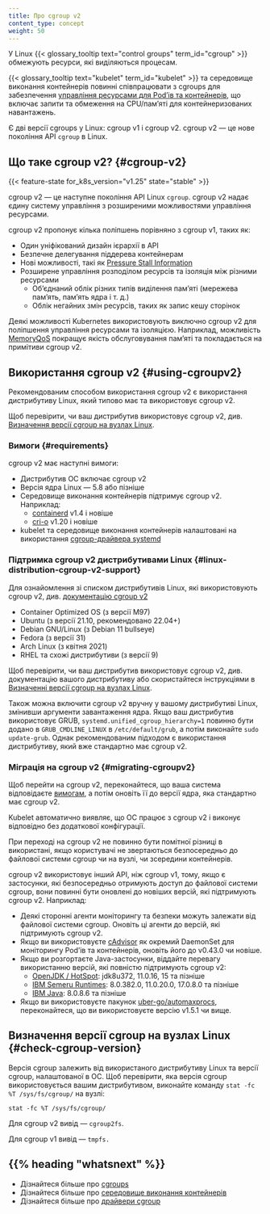```yaml
---
title: Про cgroup v2
content_type: concept
weight: 50
---
```


<!-- overview -->

У Linux {{< glossary_tooltip text="control groups" term_id="cgroup" >}} обмежують ресурси, які виділяються процесам.

{{< glossary_tooltip text="kubelet" term_id="kubelet" >}} та середовище виконання контейнерів повинні співпрацювати з cgroups для забезпечення [управління ресурсами для Podʼів та контейнерів](/uk/docs/concepts/configuration/manage-resources-containers/), що включає запити та обмеження на CPU/памʼяті для контейнеризованих навантажень.

Є дві версії cgroups у Linux: cgroup v1 і cgroup v2. cgroup v2 — це нове покоління API `cgroup` в Linux.

<!-- body -->

## Що таке cgroup v2? {#cgroup-v2}

{{< feature-state for_k8s_version="v1.25" state="stable" >}}

cgroup v2 — це наступне покоління API Linux `cgroup`. cgroup v2 надає єдину систему управління з розширеними можливостями управління ресурсами.

cgroup v2 пропонує кілька поліпшень порівняно з cgroup v1, таких як:

- Один уніфікований дизайн ієрархії в API
- Безпечне делегування піддерева контейнерам
- Нові можливості, такі як [Pressure Stall Information](https://www.kernel.org/doc/html/latest/accounting/psi.html)
- Розширене управління розподілом ресурсів та ізоляція між різними ресурсами
  - Обʼєднаний облік різних типів виділення памʼяті (мережева памʼять, памʼять ядра і т. д.)
  - Облік негайних змін ресурсів, таких як запис кешу сторінок

Деякі можливості Kubernetes використовують виключно cgroup v2 для поліпшення управління ресурсами та ізоляцією. Наприклад, можливість [MemoryQoS](/uk/docs/concepts/workloads/pods/pod-qos/#memory-qos-with-cgroup-v2) покращує якість обслуговування памʼяті та покладається на примітиви cgroup v2.

## Використання cgroup v2 {#using-cgroupv2}

Рекомендованим способом використання cgroup v2 є використання дистрибутиву Linux, який типово має та використовує cgroup v2.

Щоб перевірити, чи ваш дистрибутив використовує cgroup v2, див. [Визначення версії cgroup на вузлах Linux](#check-cgroup-version).

### Вимоги {#requirements}

cgroup v2 має наступні вимоги:

- Дистрибутив ОС включає cgroup v2
- Версія ядра Linux — 5.8 або пізніше
- Середовище виконання контейнерів підтримує cgroup v2. Наприклад:
  - [containerd](https://containerd.io/) v1.4 і новіше
  - [cri-o](https://cri-o.io/) v1.20 і новіше
- kubelet та середовище виконання контейнерів налаштовані на використання [cgroup-драйвера systemd](/uk/docs/setup/production-environment/container-runtimes#systemd-cgroup-driver)

### Підтримка cgroup v2 дистрибутивами Linux {#linux-distribution-cgroup-v2-support}

Для ознайомлення зі списком дистрибутивів Linux, які використовують cgroup v2, див. [документацію cgroup v2](https://github.com/opencontainers/runc/blob/main/docs/cgroup-v2.md)

<!-- цей список повинен бути узгоджений з https://github.com/opencontainers/runc/blob/main/docs/cgroup-v2.md -->
- Container Optimized OS (з версії M97)
- Ubuntu (з версії 21.10, рекомендовано 22.04+)
- Debian GNU/Linux (з Debian 11 bullseye)
- Fedora (з версії 31)
- Arch Linux (з квітня 2021)
- RHEL та схожі дистрибутиви (з версії 9)

Щоб перевірити, чи ваш дистрибутив використовує cgroup v2, див. документацію вашого дистрибутиву або скористайтеся інструкціями в [Визначенні версії cgroup на вузлах Linux](#check-cgroup-version).

Також можна включити cgroup v2 вручну у вашому дистрибутиві Linux, змінивши аргументи завантаження ядра. Якщо ваш дистрибутив використовує GRUB, `systemd.unified_cgroup_hierarchy=1` повинно бути додано в `GRUB_CMDLINE_LINUX` в `/etc/default/grub`, а потім виконайте `sudo update-grub`. Однак рекомендованим підходом є використання дистрибутиву, який вже стандартно має cgroup v2.

### Міграція на cgroup v2 {#migrating-cgroupv2}

Щоб перейти на cgroup v2, переконайтеся, що ваша система відповідаєте [вимогам](#requirements), а потім оновіть її до версії ядра, яка стандартно має cgroup v2.

Kubelet автоматично виявляє, що ОС працює з cgroup v2 і виконує відповідно без додаткової конфігурації.

При переході на cgroup v2 не повинно бути помітної різниці в використані, якщо користувачі не звертаються безпосередньо до файлової системи cgroup чи на вузлі, чи зсередини контейнерів.

cgroup v2 використовує інший API, ніж cgroup v1, тому, якщо є застосунки, які безпосередньо отримують доступ до файлової системи cgroup, вони повинні бути оновлені до новіших версій, які підтримують cgroup v2. Наприклад:

- Деякі сторонні агенти моніторингу та безпеки можуть залежати від файлової системи cgroup. Оновіть ці агенти до версій, які підтримують cgroup v2.
- Якщо ви використовуєте [cAdvisor](https://github.com/google/cadvisor) як окремий DaemonSet для моніторингу Podʼів та контейнерів, оновіть його до v0.43.0 чи новіше.
- Якщо ви розгортаєте Java-застосунки, віддайте перевагу використанню версій, які повністю підтримують cgroup v2:
  - [OpenJDK / HotSpot](https://bugs.openjdk.org/browse/JDK-8230305): jdk8u372, 11.0.16, 15 та пізніше
  - [IBM Semeru Runtimes](https://www.ibm.com/support/pages/apar/IJ46681): 8.0.382.0, 11.0.20.0, 17.0.8.0 та пізніше
  - [IBM Java](https://www.ibm.com/support/pages/apar/IJ46681): 8.0.8.6 та пізніше
- Якщо ви використовуєте пакунок [uber-go/automaxprocs](https://github.com/uber-go/automaxprocs), переконайтеся, що ви використовуєте версію v1.5.1 чи вище.

## Визначення версії cgroup на вузлах Linux {#check-cgroup-version}

Версія cgroup залежить від використаного дистрибутиву Linux та версії cgroup, налаштованої в ОС. Щоб перевірити, яка версія cgroup використовується вашим дистрибутивом, виконайте команду `stat -fc %T /sys/fs/cgroup/` на вузлі:

```shell
stat -fc %T /sys/fs/cgroup/
```

Для cgroup v2 вивід — `cgroup2fs`.

Для cgroup v1 вивід — `tmpfs.`

## {{% heading "whatsnext" %}}

- Дізнайтеся більше про [cgroups](https://man7.org/linux/man-pages/man7/cgroups.7.html)
- Дізнайтеся більше про [середовище виконання контейнерів](/uk/docs/concepts/architecture/cri)
- Дізнайтеся більше про [драйвери cgroup](/uk/docs/setup/production-environment/container-runtimes#cgroup-drivers)
